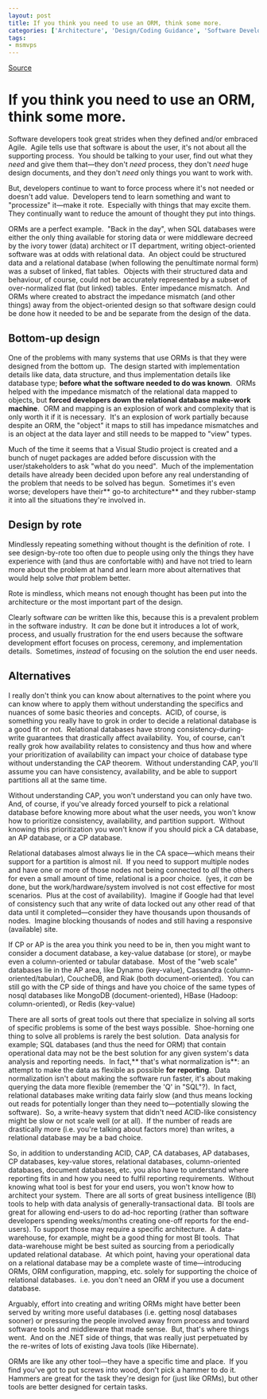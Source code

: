 ```yaml
---
layout: post
title: If you think you need to use an ORM, think some more.
categories: ['Architecture', 'Design/Coding Guidance', 'Software Development', 'Software Development Guidance']
tags:
- msmvps
---
```

[Source](http://pr-blog.azurewebsites.net/2014/08/05/if-you-think-you-need-to-use-an-orm-think-some-more/ "Permalink to If you think you need to use an ORM, think some more.")

# If you think you need to use an ORM, think some more.

Software developers took great strides when they defined and/or embraced Agile.  Agile tells use that software is about the user, it's not about all the supporting process.  You should be talking to your user, find out what they _need_ and give them that—they don't _need_ process, they don't _need_ huge design documents, and they don't _need_ only things you want to work with.

But, developers continue to want to force process where it's not needed or doesn't add value.  Developers tend to learn something and want to "processize" it—make it rote.  Especially with things that may excite them.  They continually want to reduce the amount of thought they put into things.

ORMs are a perfect example.  "Back in the day", when SQL databases were either the only thing available for storing data or were middleware decreed by the ivory tower (data) architect or IT department, writing object-oriented software was at odds with relational data.  An object could be structured data and a relational database (when following the penultimate normal form) was a subset of linked, flat tables.  Objects with their structured data and behaviour, of course, could not be accurately represented by a subset of over-normalized flat (but linked) tables.  Enter impedance mismatch.  And ORMs where created to abstract the impedance mismatch (and other things) away from the object-oriented design so that software design could be done how it needed to be and be separate from the design of the data.

## Bottom-up design

One of the problems with many systems that use ORMs is that they were designed from the bottom up.  The design started with implementation details like data, data structure, and thus implementation details like database type; **before what the software needed to do was known**.  ORMs helped with the impedance mismatch of the relational data mapped to objects, but **forced developers down the relational database make-work machine**.  ORM and mapping is an explosion of work and complexity that is only worth it if it is necessary.  It's an explosion of work partially because despite an ORM, the "object" it maps to still has impedance mismatches and is an object at the data layer and still needs to be mapped to "view" types.

Much of the time it seems that a Visual Studio project is created and a bunch of nuget packages are added before discussion with the user/stakeholders to ask "what do you need".  Much of the implementation details have already been decided upon before any real understanding of the problem that needs to be solved has begun.  Sometimes it's even worse; developers have their** go-to architecture** and they rubber-stamp it into all the situations they're involved in.

## Design by rote

Mindlessly repeating something without thought is the definition of rote.  I see design-by-rote too often due to people using only the things they have experience with (and thus are confortable with) and have not tried to learn more about the problem at hand and learn more about alternatives that would help solve _that_ problem better.

Rote is mindless, which means not enough thought has been put into the architecture or the most important part of the design.

Clearly software _can_ be written like this, because this is a prevalent problem in the software industry.  It _can_ be done but it introduces a lot of work, process, and usually frustration for the end users because the software development effort focuses on process, ceremony, and implementation details.  Sometimes, _instead_ of focusing on the solution the end user needs.

## Alternatives

I really don't think you can know about alternatives to the point where you can know where to apply them without understanding the specifics and nuances of some basic theories and concepts.  ACID, of course, is something you really have to grok in order to decide a relational database is a good fit or not.  Relational databases have strong consistency-during-write guarantees that drastically affect availability.  You, of course, can't really grok how availability relates to consistency and thus how and where your prioritization of availability can impact your choice of database type without understanding the CAP theorem.  Without understanding CAP, you'll assume you can have consistency, availability, and be able to support partitions all at the same time.

Without understanding CAP, you won't understand you can only have two. And, of course, if you've already forced yourself to pick a relational database before knowing more about what the user needs, you won't know how to prioritize consistency, availability, and partition support.  Without knowing this prioritization you won't know if you should pick a CA database, an AP database, or a CP database.

Relational databases almost always lie in the CA space—which means their support for a partition is almost nil.  If you need to support multiple nodes and have one or more of those nodes not being connected to _all_ the others for even a small amount of time, relational is a poor choice.  (yes, it _can_ be done, but the work/hardware/system involved is not cost effective for most scenarios.  Plus at the cost of availability).  Imagine if Google had that level of consistency such that any write of data locked out any other read of that data until it completed—consider they have thousands upon thousands of nodes.  Imagine blocking thousands of nodes and still having a responsive (available) site.

If CP or AP is the area you think you need to be in, then you might want to consider a document database, a key-value database (or store), or maybe even a column-oriented or tabular database.  Most of the "web scale" databases lie in the AP area, like Dynamo (key-value), Cassandra (column-oriented/tabular), CoucheDB, and Riak (both document-oriented).  You can still go with the CP side of things and have you choice of the same types of nosql databases like MongoDB (document-oriented), HBase (Hadoop: column-oriented), or Redis (key-value)

There are all sorts of great tools out there that specialize in solving all sorts of specific problems is some of the best ways possible.  Shoe-horning one thing to solve all problems is rarely the best solution.  Data analysis for example; SQL databases (and thus the need for ORM) that contain operational data may not be the best solution for any given system's data analysis and reporting needs.  In fact,** that's what normalization is**: an attempt to make the data as flexible as possible **for reporting**.  Data normalization isn't about making the software run faster, it's about making querying the data more flexible (remember the 'Q' in "SQL"?).  In fact, relational databases make writing data fairly slow (and thus means locking out reads for potentially longer than they need to—potentially slowing the software).  So, a write-heavy system that didn't need ACID-like consistency might be slow or not scale well (or at all).  If the number of reads are drastically more (i.e. you're talking about factors more) than writes, a relational database may be a bad choice.

So, in addition to understanding ACID, CAP, CA databases, AP databases, CP databases, key-value stores, relational databases, column-oriented databases, document databases, etc. you also have to understand where reporting fits in and how you need to fulfil reporting requirements.  Without knowing what tool is best for your end users, you won't know how to architect your system.  There are all sorts of great business intelligence (BI) tools to help with data analysis of generally-transactional data.  BI tools are great for allowing end-users to do ad-hoc reporting (rather than software developers spending weeks/months creating one-off reports for the end-users). To support those may require a specific architecture.  A data-warehouse, for example, might be a good thing for most BI tools.  That data-warehouse might be best suited as sourcing from a periodically updated relational database.  At which point, having your operational data on a relational database may be a complete waste of time—introducing ORMs, ORM configuration, mapping, etc. solely for supporting the choice of relational databases.  i.e. you don't need an ORM if you use a document database.

Arguably, effort into creating and writing ORMs might have better been served by writing more useful databases (i.e. getting nosql databases sooner) or pressuring the people involved away from process and toward software tools and middleware that made sense.  But, that's where things went.  And on the .NET side of things, that was really just perpetuated by the re-writes of lots of existing Java tools (like Hibernate).

ORMs are like any other tool—they have a specific time and place.  If you find you've got to put screws into wood, don't pick a hammer to do it.  Hammers are great for the task they're design for (just like ORMs), but other tools are better designed for certain tasks.

